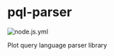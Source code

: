 # pql-parser

![node.js.yml](https://github.com/joeyshi12/json-data-type-transcompiler/actions/workflows/pytest.yml/badge.svg)

 Plot query language parser library 
